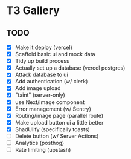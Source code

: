 # T3 Gallery

## TODO

- [x] Make it deploy (vercel)
- [x] Scaffold basic ui and mock data
- [x] Tidy up build process
- [x] Actually set up a database (vercel postgres)
- [x] Attack database to ui
- [x] Add authentication (w/ clerk)
- [x] Add image upload
- [x] "taint" (server-only)
- [x] use Next/Image component
- [x] Error management (w/ Sentry)
- [x] Routing/image page (parallel route)
- [x] Make upload button ui a little better
- [x] ShadUIify (specifically toasts)
- [ ] Delete button (w/ Server Actions)
- [ ] Analytics (posthog)
- [ ] Rate limiting (upstash)
